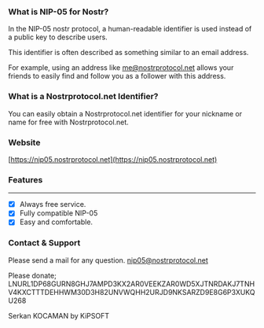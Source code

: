 ### What is NIP-05 for Nostr?
In the NIP-05 nostr protocol, a human-readable identifier is used instead of a public key to describe users.

This identifier is often described as something similar to an email address.

For example, using an address like me@nostrprotocol.net allows your friends to easily find and follow you as a follower with this address.

### What is a Nostrprotocol.net Identifier?
You can easily obtain a Nostrprotocol.net identifier for your nickname or name for free with Nostrprotocol.net.

### Website
[https://nip05.nostrprotocol.net](https://nip05.nostrprotocol.net)

### Features
---
- [x] Always free service.
- [x] Fully compatible NIP-05
- [x] Easy and comfortable.

### Contact & Support
Please send a mail for any question. [nip05@nostrprotocol.net](mailto:nip05@nostrprotocol.net)

Please donate; LNURL1DP68GURN8GHJ7AMPD3KX2AR0VEEKZAR0WD5XJTNRDAKJ7TNHV4KXCTTTDEHHWM30D3H82UNVWQHH2URJD9NKSARZD9E8G6P3XUKQU268

Serkan KOCAMAN by KiPSOFT
